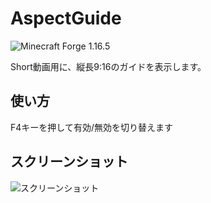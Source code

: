 # AspectGuide

![Minecraft Forge 1.16.5](https://img.shields.io/badge/Minecraft%20Forge-1.16.5-green)

Short動画用に、縦長9:16のガイドを表示します。

## 使い方

F4キーを押して有効/無効を切り替えます

## スクリーンショット

![スクリーンショット](https://cdn.discordapp.com/attachments/611227726971404298/860938729439100968/unknown.png)